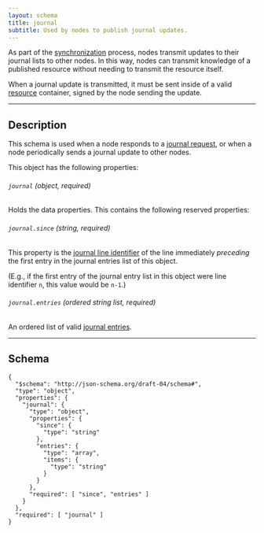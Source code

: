 ```yaml
---
layout: schema
title: journal
subtitle: Used by nodes to publish journal updates.
---
```



As part of the [synchronization](/synchronize/) process, nodes transmit
updates to their journal lists to other nodes. In this way, nodes can
transmit knowledge of a published resource without needing to transmit
the resource itself.

When a journal update is transmitted, it must be sent inside of a valid
[resource](/resource) container, signed by the node sending the update.

---

## Description

This schema is used when a node responds to a [journal request](/schema/request_journal),
or when a node periodically sends a journal update to other nodes.

This object has the following properties:

###### `journal` *(object, required)*

Holds the data properties. This contains the following reserved properties:

###### `journal.since` *(string, required)*

This property is the [journal line identifier](/journal#journal-line-identifier) of the line
immediately *preceding* the first entry in the journal entries list of this object.

(E.g., if the first entry of the journal entry list in this object were line
identifier `n`, this value would be `n-1`.)

###### `journal.entries` *(ordered string list, required)*

An ordered list of valid [journal entries](/journal#journal-entries).

---

## Schema

	{
	  "$schema": "http://json-schema.org/draft-04/schema#",
	  "type": "object",
	  "properties": {
	    "journal": {
	      "type": "object",
	      "properties": {
	        "since": {
	          "type": "string"
	        },
	        "entries": {
	          "type": "array",
	          "items": {
	            "type": "string"
	          }
	        }
	      },
	      "required": [ "since", "entries" ]
	    }
	  },
	  "required": [ "journal" ]
	}
